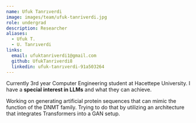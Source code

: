 ```yaml
---
name: Ufuk Tanrıverdi
image: images/team/ufuk-tanriverdi.jpg
role: undergrad
description: Researcher
aliases:
  - Ufuk T.
  - U. Tanrıverdi
links:
  email: ufuktanriverdi1@gmail.com
  github: UfukTanriverdi8
  linkedin: ufuk-tanrıverdi-91a503264
---
```


Currently 3rd year Computer Engineering student at Hacettepe University.
I have a **special interest in LLMs** and what they can achieve. 


Working on generating artificial protein sequences that can mimic the function of the DNMT family. Trying to do that by utilizing an architecture
that integrates Transformers into a GAN setup.
